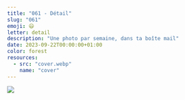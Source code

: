 ```yaml
---
title: "061 - Détail"
slug: "061"
emoji: 😃
letter: detail
description: "Une photo par semaine, dans ta boîte mail"
date: 2023-09-22T00:00:00+01:00
color: forest
resources:
  - src: "cover.webp"
    name: "cover"
---
```

![](cover)
